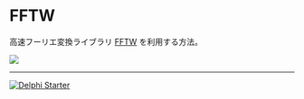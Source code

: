 # FFTW
高速フーリエ変換ライブラリ [FFTW](http://www.fftw.org/) を利用する方法。

![](https://github.com/LUXOPHIA/FFTW/raw/master/--------/_SCREENSHOT/FFTW.png)

----

[![Delphi Starter](http://img.en25.com/EloquaImages/clients/Embarcadero/%7B063f1eec-64a6-4c19-840f-9b59d407c914%7D_dx-starter-bn159.png)](https://www.embarcadero.com/jp/products/delphi/starter)
